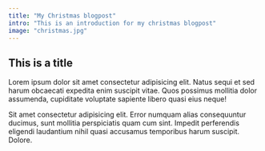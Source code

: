 ```yaml
---
title: "My Christmas blogpost"
intro: "This is an introduction for my christmas blogpost"
image: "christmas.jpg"
---
```


## This is a title

Lorem ipsum dolor sit amet consectetur adipisicing elit. Natus sequi et sed harum obcaecati expedita enim suscipit vitae. Quos possimus mollitia dolor assumenda, cupiditate voluptate sapiente libero quasi eius neque!

Sit amet consectetur adipisicing elit. Error numquam alias consequuntur ducimus, sunt mollitia perspiciatis quam cum sint. Impedit perferendis eligendi laudantium nihil quasi accusamus temporibus harum suscipit. Dolore.